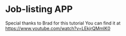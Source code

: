 # Job-listing APP

Special thanks to Brad for this tutorial
You can find it at https://www.youtube.com/watch?v=LEkjrQMmIK0
